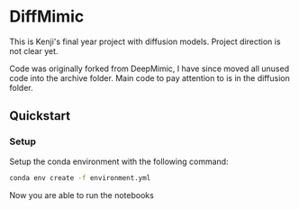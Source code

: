 # DiffMimic

This is Kenji's final year project with diffusion models. Project direction is not clear yet.

Code was originally forked from DeepMimic, I have since moved all unused code into the archive folder.
Main code to pay attention to is in the diffusion folder.

## Quickstart

### Setup

Setup the conda environment with the following command:

```bash
conda env create -f environment.yml
```

Now you are able to run the notebooks

